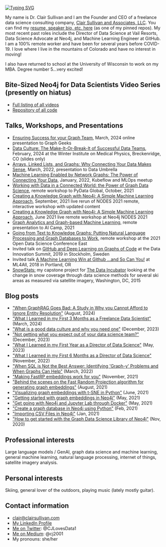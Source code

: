 [![Typing SVG](https://readme-typing-svg.demolab.com?font=Fira+Code&pause=1000&width=435&lines=Welcome+to+my+GitHub+page!+%F0%9F%91%8B)](https://git.io/typing-svg)

My name is Dr. Clair Sullivan and I am the Founder and CEO of a freelance data science consulting company, [Clair Sullivan and Associates, LLC](https://clairsullivan.com).  You can find my [resume, speaker bio, etc. here](https://github.com/cj2001/my_resume) (as one of my pinned repos). My most recent past roles include the Director of Data Science at Vail Resorts, Data Science Advocate at Neo4j, and Machine Learning Engineer at GitHub.  I am a 100% remote worker and have been for several years before COVID-19.  I love where I live in the mountains of Colorado and have no interest in moving!

I also have returned to school at the University of Wisconsin to work on my MBA.  Degree number 5...very excited!

## Bite-Sized Neo4j for Data Scientists Video Series (presently on hiatus)

- [Full listing of all videos](https://dev.neo4j.com/bites)
- [Repository of all code](https://dev.neo4j.com/bites_repo)

## Talks, Workshops, and Presentations

- [Ensuring Success for your Graph Team](https://github.com/cj2001/graph_geeks_march_2024), March, 2024 online presentation to Graph Geeks
- [Data Culture: The Make-It-Or-Break-It of Successful Data Teams](https://drive.google.com/file/d/1Um0-_9_P_SushyqL8bSB29VJnlKj3F8I/view?usp=sharing), February, 2024 at the Winter Institute on Medical Physics, Breckenridge, CO (slides only)
- [Arrays, Linked Lists, and Graphs: Why Connecting Your Data Makes Sense](https://youtu.be/gWGyvfU80kc), March, 2022, presentation to Data Umbrella
- [Machine Learning Enabled by Network Graphs: The Power of Connecting Your Data](https://dev.neo4j.com/kubeflow_ml_on_graphs), January, 2022, Kubeflow and MLOps meetup
- [Working with Data in a Connected World: the Power of Graph Data Science](https://www.youtube.com/watch?v=BiFKNAs4UQs), remote workshop to PyData Global, October, 2021
- [Creating a Knowledge Graph with Neo4j: A Simple Machine Learning Approach](https://dev.neo4j.com/kg_workshop), September, 2021 live rerun of NODES 2021 remote, interactive workshop with updated content
- [Creating a Knowledge Graph with Neo4j: A Simple Machine Learning Approach](https://neo4j.brand.live/c/2021nodes-training-friday), June 2021 live remote workshop at Neo4j NODES 2021
- [Graph Analytics and Graph-based Machine Learning](https://youtu.be/jxyRGWO8IkU), remote presentation to AI Camp, 2021
- [Going from Text to Knowledge Graphs: Putting Natural Language Processing and Graph Databases to Work](https://odsc.com/speakers/going-from-text-to-knowledge-graphs-putting-natural-language-processing-and-graph-databases-to-work/), remote workshop at the 2021 Open Data Science Conference East
- Invited talk on [GitHub and Deep Learning on Graphs of Code](https://youtu.be/-5lhnusF0CA) at the Data Innovation Summit, 2019 in Stockholm, Sweden
- Invited talk [A Machine Learning Win at Github ...and So Can You!](https://youtu.be/9FeQjHzrU7M) at ML4All, 2018 in Portland, OR
- [SnowStats:](https://snowstats.mystrikingly.com/) my capstone project for [The Data Incubator](https://www.thedataincubator.com/) looking at the change in snow coverage through data science methods for several ski areas as measured via satellite imagery, Washington, DC, 2015
  
## Blog posts

- ["When GraphRAG Goes Bad: A Study in Why you Cannot Afford to Ignore Entity Resolution"](https://www.linkedin.com/pulse/when-graphrag-goesbad-study-why-you-cannot-afford-ignore-sullivan-7ymnc/) (August, 2024)
- ["What I Learned in my First 3 Months as a Freelance Data Scientist"](https://medium.com/towards-data-science/what-i-learned-in-my-first-3-months-as-a-freelance-data-scientist-8e3417ff8165) (March, 2024)
- ["What is a good data culture and why you need one"](https://www.linkedin.com/pulse/what-good-data-culture-why-you-need-one-dr-clair-sullivan-nwojc%3FtrackingId=u6vaxAVbOKpldxOTenY6JQ%253D%253D/?trackingId=u6vaxAVbOKpldxOTenY6JQ%3D%3D) (December, 2023)
- ["Not getting what you expect out of your data science team?"](https://www.linkedin.com/pulse/getting-what-you-expect-out-your-data-science-team-dr-clair-sullivan-ftbkc%3FtrackingId=59ZGmJQZ0IT9u4P%252FoI68xQ%253D%253D/?trackingId=59ZGmJQZ0IT9u4P%2FoI68xQ%3D%3D) (December, 2023)
- ["What I Learned in my First Year as a Director of Data Science"](https://medium.com/towards-data-science/what-i-learned-in-my-first-year-as-a-director-of-data-science-76b79f26b09c) (May, 2023)
- ["What I Learned in my First 6 Months as a Director of Data Science"](https://medium.com/towards-data-science/what-i-learned-in-my-first-6-months-as-a-director-of-data-science-d9b7b98a48f7) (November, 2022) 
- ["When SQL is Not the Best Answer: Identifying 'Graph-y' Problems and When Graphs Can Help"](https://opendatascience.com/when-sql-is-not-the-best-answer-identifying-graph-y-problems-and-when-graphs-can-help/) (March, 2022)
- ["Making FastRP embeddings work for you"](https://dev.neo4j.com/frp_tuning) (November, 2021)
- ["Behind the scenes on the Fast Random Projection algorithm for generating graph embeddings"](https://dev.neo4j.com/fastrp_background) (August, 2021)
- ["Visualizing graph embeddings with t-SNE in Python"](https://towardsdatascience.com/visualizing-graph-embeddings-with-t-sne-in-python-10227e7876aa) (June, 2021)
- ["Getting started with graph embeddings in Neo4j"](https://towardsdatascience.com/getting-started-with-graph-embeddings-2f06030e97ae) (May, 2021)
- ["Get going with Neo4j and Jupyter Lab through Docker"](https://dev.neo4j.com/docker_neo_jupyter) (May, 2021)
- ["Create a graph database in Neo4j using Python"](https://towardsdatascience.com/create-a-graph-database-in-neo4j-using-python-4172d40f89c4) (Feb, 2021)
- ["Importing CSV Files in Neo4j"](https://towardsdatascience.com/importing-csv-files-in-neo4j-f3553f1a76cf) (Jan, 2021)
- ["How to get started with the Graph Data Science Library of Neo4j"](https://towardsdatascience.com/how-to-get-started-with-the-new-graph-data-science-library-of-neo4j-3c8fff6107b) (Nov, 2020)

## Professional interests

Large language models / GenAI, graph data science and machine learning, general machine learning, natural language processing, internet of things, satellite imagery analysis.

## Personal interests

Skiing, general lover of the outdoors, playing music (lately mostly guitar).

## Contact information

- clair@clairsullivan.com
- [My LinkedIn Profile](https://www.linkedin.com/in/clair-sullivan)
- [Me on Twitter](https://twitter.com/CJLovesData1): @CJLovesData1 
- [Me on Medium](https://medium.com/@cj2001): @cj2001
- My pronouns: she/her
